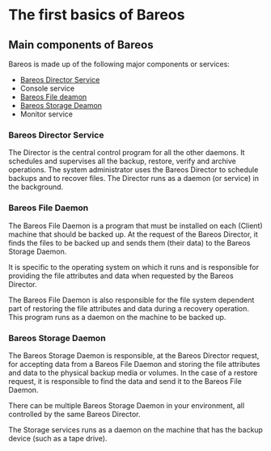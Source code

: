 # The first basics of Bareos

## Main components of Bareos
Bareos is made up of the following major components or services: 
- [Bareos Director Service](#Bareos-Director-Service)
- Console service 
- [Bareos File deamon](Bareos-File-Daemon)
- [Bareos Storage Deamon](Bareos-Storage-Daemon)
- Monitor service


### Bareos Director Service
The Director is the central control program for all the other daemons. It schedules and supervises all the backup, restore, verify and archive operations. The system administrator uses the Bareos Director to schedule backups and to recover files. The Director runs as a daemon (or service) in the background.

### Bareos File Daemon
The Bareos File Daemon is a program that must be installed on each (Client) machine that should be backed up. At the request of the Bareos Director, it finds the files to be backed up and sends them (their data) to the Bareos Storage Daemon.

It is specific to the operating system on which it runs and is responsible for providing the file attributes and data when requested by the Bareos Director.

The Bareos File Daemon is also responsible for the file system dependent part of restoring the file attributes and data during a recovery operation. This program runs as a daemon on the machine to be backed up.


### Bareos Storage Daemon
The Bareos Storage Daemon is responsible, at the Bareos Director request, for accepting data from a Bareos File Daemon and storing the file attributes and data to the physical backup media or volumes. In the case of a restore request, it is responsible to find the data and send it to the Bareos File Daemon.

There can be multiple Bareos Storage Daemon in your environment, all controlled by the same Bareos Director.

The Storage services runs as a daemon on the machine that has the backup device (such as a tape drive).

